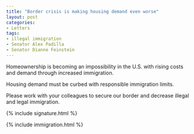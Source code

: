 ```yaml
---
title: "Border crisis is making housing demand even worse"
layout: post
categories:
- Letters
tags:
- illegal immigration
- Senator Alex Padilla
- Senator Dianne Feinstein
---
```


Homeownership is becoming an impossibility in the U.S. with rising costs and demand through increased immigration.

Housing demand must be curbed with responsible immigration limits.

Please work with your colleagues to secure our border and decrease illegal and legal immigration.

{% include signature.html %}

{% include immigration.html %}

